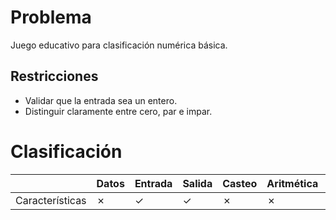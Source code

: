# Problema

Juego educativo para clasificación numérica básica.

## Restricciones

- Validar que la entrada sea un entero.
- Distinguir claramente entre cero, par e impar.

# Clasificación
|  | Datos | Entrada | Salida | Casteo | Aritmética | Relacionales | Lógicos | Condicionales | Ciclo | Matrices | Funciones |
|----------|-------|---------|--------|--------|------------|--------------|---------|---------------|-------|----------|-------------|
| Características | ✗ | ✓ | ✓ | ✗ | ✗ | ✗ | ✗ | ✓ | ✗ | ✗ | ✗ |
